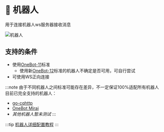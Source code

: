 # 🤖 机器人

用于连接机器人ws服务器接收消息

![机器人](/img/bot.png)

## 支持的条件

- 使用[OneBot-11](https://github.com/botuniverse/onebot-11)标准
  - 使用新[OneBot-12](https://12.onebot.dev/)标准的机器人不确定是否可用，可自行尝试
- 可使用WS正向连接

:::note
由于不同机器人之间标准可能存在差异，不一定保证100%适配所有机器人  
目前已完全支持的机器人：

- [go-cqhttp](https://github.com/Mrs4s/go-cqhttp)
- [OneBot Mirai](https://github.com/yyuueexxiinngg/onebot-kotlin)  
- *其他机器人暂未测试*
:::

:::tip
[机器人详细配置教程](../tutorial/configBot)
:::
